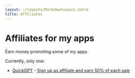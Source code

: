 ```yaml
---
layout: ~/layouts/MarkdownLayout.astro
title: Affiliates
---
```


# Affiliates for my apps

Earn money promoting some of my apps.

Currently, only one:

- [QuickGPT](/quickgpt) - [Sign up as affiliate and earn 50% of each sale](https://o9-9.gumroad.com/affiliates)

